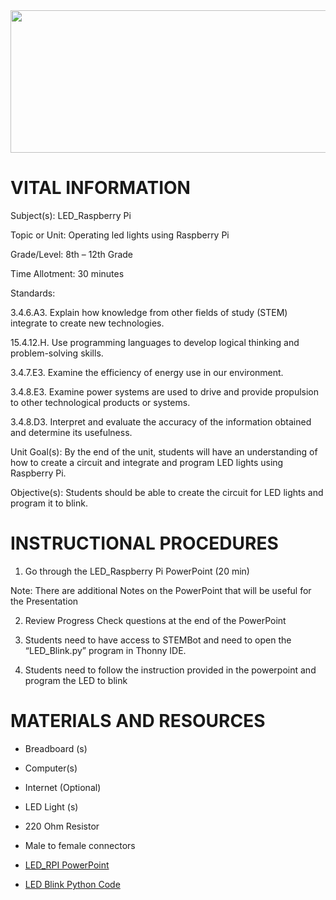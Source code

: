  <img src=https://raw.githubusercontent.com/BotDevLLC/BotDevCurriculum/master/Pictures/Botdev.png height="228" width="980">      

# VITAL INFORMATION

Subject(s):           LED_Raspberry Pi

Topic or Unit:     Operating led lights using Raspberry Pi

Grade/Level:       8th – 12th Grade

Time Allotment:	 30 minutes

Standards:         

3.4.6.A3. Explain how knowledge from other fields of study (STEM) integrate to create new technologies.  

15.4.12.H. Use programming languages to develop logical thinking and problem-solving skills.

3.4.7.E3. Examine the efficiency of energy use in our environment. 

3.4.8.E3. Examine power systems are used to drive and provide propulsion to other technological products or systems. 

3.4.8.D3. Interpret and evaluate the accuracy of the information obtained and determine its usefulness. 

Unit Goal(s):      By the end of the unit, students will have an understanding of how to create a circuit and integrate and program LED lights using Raspberry Pi. 

Objective(s):      Students should be able to create the circuit for LED lights and program it to blink. 

# INSTRUCTIONAL PROCEDURES

1.	Go through the LED_Raspberry Pi PowerPoint (20 min) 

Note: There are additional Notes on the PowerPoint that will be useful for the Presentation  

2.	Review Progress Check questions at the end of the PowerPoint 

3.	Students need to have access to STEMBot and need to open the “LED_Blink.py” program in Thonny IDE. 

4.	Students need to follow the instruction provided in the powerpoint and program the LED to blink

# MATERIALS AND RESOURCES
* Breadboard (s)
* Computer(s)
* Internet (Optional)
* LED Light (s)
* 220 Ohm Resistor
* Male to female connectors

* <a href="https://drive.google.com/drive/folders/1XHUoWgNGQpvZXt5vsvgrbWCCCwMWmi-B" target="_blank"> LED_RPI PowerPoint</a>

* <a href="https://github.com/BotDevLLC/BotDevCurriculum/blob/master/Curriculum/Week_4/Day_1/LED_Blink.py" target="_blank">LED Blink Python Code</a>




